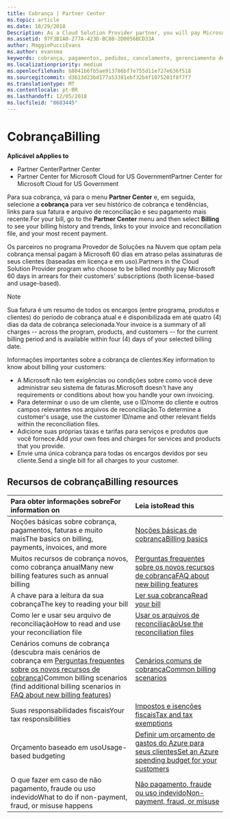 ```yaml
---
title: Cobrança | Partner Center
ms.topic: article
ms.date: 10/29/2018
Description: As a Cloud Solution Provider partner, you will pay Microsoft 60 days in arrears for the license-based and usage-based subscriptions of your customers.
ms.assetid: 97F3B1A0-277A-423D-BC8B-2D0056BCD33A
author: MaggiePucciEvans
ms.author: evansma
keywords: cobrança, pagamentos, pedidos, cancelamento, gerenciamento de pedidos, falta de pagamento, fraude, uso indevido, imposto, isenções fiscais, arquivos de reconciliação, arquivo de reconciliação
ms.localizationpriority: medium
ms.openlocfilehash: b8041b6fb5ae913786bf7e755d11e727e636f518
ms.sourcegitcommit: d3613d23bd177a53381ebf32b4f1075201f8f7f7
ms.translationtype: MT
ms.contentlocale: pt-BR
ms.lasthandoff: 12/05/2018
ms.locfileid: "8683445"
---
```

# <a name="billing"></a><span data-ttu-id="30bbf-103">Cobrança</span><span class="sxs-lookup"><span data-stu-id="30bbf-103">Billing</span></span>

**<span data-ttu-id="30bbf-104">Aplicável a</span><span class="sxs-lookup"><span data-stu-id="30bbf-104">Applies to</span></span>**

-  <span data-ttu-id="30bbf-105">Partner Center</span><span class="sxs-lookup"><span data-stu-id="30bbf-105">Partner Center</span></span>
-  <span data-ttu-id="30bbf-106">Partner Center for Microsoft Cloud for US Government</span><span class="sxs-lookup"><span data-stu-id="30bbf-106">Partner Center for Microsoft Cloud for US Government</span></span>
 
 
<span data-ttu-id="30bbf-107">Para sua cobrança, vá para o menu **Partner Center** e, em seguida, selecione a **cobrança** para ver seu histórico de cobrança e tendências, links para sua fatura e arquivo de reconciliação e seu pagamento mais recente.</span><span class="sxs-lookup"><span data-stu-id="30bbf-107">For your bill, go to the **Partner Center** menu and then select **Billing** to see your billing history and trends, links to your invoice and reconciliation file, and your most recent payment.</span></span>

<span data-ttu-id="30bbf-108">Os parceiros no programa Provedor de Soluções na Nuvem que optam pela cobrança mensal pagam à Microsoft 60 dias em atraso pelas assinaturas de seus clientes (baseadas em licença e em uso).</span><span class="sxs-lookup"><span data-stu-id="30bbf-108">Partners in the Cloud Solution Provider program who choose to be billed monthly pay Microsoft 60 days in arrears for their customers' subscriptions (both license-based and usage-based).</span></span>

> [!NOTE]  
> <span data-ttu-id="30bbf-109">Sua fatura é um resumo de todos os encargos (entre programa, produtos e clientes) do período de cobrança atual e é disponibilizada em até quatro (4) dias da data de cobrança selecionada.</span><span class="sxs-lookup"><span data-stu-id="30bbf-109">Your invoice is a summary of all charges -- across the program, products, and customers -- for the current billing period and is available within four (4) days of your selected billing date.</span></span>

<span data-ttu-id="30bbf-110">Informações importantes sobre a cobrança de clientes:</span><span class="sxs-lookup"><span data-stu-id="30bbf-110">Key information to know about billing your customers:</span></span>

-   <span data-ttu-id="30bbf-111">A Microsoft não tem exigências ou condições sobre como você deve administrar seu sistema de faturas.</span><span class="sxs-lookup"><span data-stu-id="30bbf-111">Microsoft doesn't have any requirements or conditions about how you handle your own invoicing.</span></span>
-   <span data-ttu-id="30bbf-112">Para determinar o uso de um cliente, use o ID/nome do cliente e outros campos relevantes nos arquivos de reconciliação.</span><span class="sxs-lookup"><span data-stu-id="30bbf-112">To determine a customer's usage, use the customer ID/name and other relevant fields within the reconciliation files.</span></span>
-   <span data-ttu-id="30bbf-113">Adicione suas próprias taxas e tarifas para serviços e produtos que você fornece.</span><span class="sxs-lookup"><span data-stu-id="30bbf-113">Add your own fees and charges for services and products that you provide.</span></span>
-   <span data-ttu-id="30bbf-114">Envie uma única cobrança para todas os encargos devidos por seu cliente.</span><span class="sxs-lookup"><span data-stu-id="30bbf-114">Send a single bill for all charges to your customer.</span></span>

## <a name="billing-resources"></a><span data-ttu-id="30bbf-115">Recursos de cobrança</span><span class="sxs-lookup"><span data-stu-id="30bbf-115">Billing resources</span></span>
|**<span data-ttu-id="30bbf-116">Para obter informações sobre</span><span class="sxs-lookup"><span data-stu-id="30bbf-116">For information on</span></span>**   |**<span data-ttu-id="30bbf-117">Leia isto</span><span class="sxs-lookup"><span data-stu-id="30bbf-117">Read this</span></span>**    |
|:-----------------------------|:-----------------|
|<span data-ttu-id="30bbf-118">Noções básicas sobre cobrança, pagamentos, faturas e muito mais</span><span class="sxs-lookup"><span data-stu-id="30bbf-118">The basics on billing, payments, invoices, and  more</span></span>   |[<span data-ttu-id="30bbf-119">Noções básicas de cobrança</span><span class="sxs-lookup"><span data-stu-id="30bbf-119">Billing basics</span></span>](billing-basics.md)
|<span data-ttu-id="30bbf-120">Muitos recursos de cobrança novos, como cobrança anual</span><span class="sxs-lookup"><span data-stu-id="30bbf-120">Many new billing features such as annual billing</span></span>   |[<span data-ttu-id="30bbf-121">Perguntas frequentes sobre os novos recursos de cobrança</span><span class="sxs-lookup"><span data-stu-id="30bbf-121">FAQ about new billing features</span></span>](faq-about-new-billing-features.md)|
|<span data-ttu-id="30bbf-122">A chave para a leitura da sua cobrança</span><span class="sxs-lookup"><span data-stu-id="30bbf-122">The key to reading your bill</span></span>   |[<span data-ttu-id="30bbf-123">Ler sua cobrança</span><span class="sxs-lookup"><span data-stu-id="30bbf-123">Read your bill</span></span>](read-your-bill.md)   |
|<span data-ttu-id="30bbf-124">Como ler e usar seu arquivo de reconciliação</span><span class="sxs-lookup"><span data-stu-id="30bbf-124">How to read and use your reconciliation file</span></span>   |[<span data-ttu-id="30bbf-125">Usar os arquivos de reconciliação</span><span class="sxs-lookup"><span data-stu-id="30bbf-125">Use the reconciliation files</span></span>](use-the-reconciliation-files.md)|
|<span data-ttu-id="30bbf-126">Cenários comuns de cobrança (descubra mais cenários de cobrança em [Perguntas frequentes sobre os novos recursos de cobrança](faq-about-new-billing-features.md))</span><span class="sxs-lookup"><span data-stu-id="30bbf-126">Common billing scenarios (find additional billing scenarios in [FAQ about new billing features](faq-about-new-billing-features.md))</span></span>|[<span data-ttu-id="30bbf-127">Cenários comuns de cobrança</span><span class="sxs-lookup"><span data-stu-id="30bbf-127">Common billing scenarios</span></span>](common-billing-scenarios.md)|
|<span data-ttu-id="30bbf-128">Suas responsabilidades fiscais</span><span class="sxs-lookup"><span data-stu-id="30bbf-128">Your tax responsibilities</span></span>   | [<span data-ttu-id="30bbf-129">Impostos e isenções fiscais</span><span class="sxs-lookup"><span data-stu-id="30bbf-129">Tax and tax exemptions</span></span>](tax-and-tax-exemptions.md)|
|<span data-ttu-id="30bbf-130">Orçamento baseado em uso</span><span class="sxs-lookup"><span data-stu-id="30bbf-130">Usage-based budgeting</span></span>    |[<span data-ttu-id="30bbf-131">Definir um orçamento de gastos do Azure para seus clientes</span><span class="sxs-lookup"><span data-stu-id="30bbf-131">Set an Azure spending budget for your customers</span></span>](set-an-azure-spending-budget-for-your-customers.md)|
|<span data-ttu-id="30bbf-132">O que fazer em caso de não pagamento, fraude ou uso indevido</span><span class="sxs-lookup"><span data-stu-id="30bbf-132">What to do if non-payment, fraud, or misuse happens</span></span>   |[<span data-ttu-id="30bbf-133">Não pagamento, fraude ou uso indevido</span><span class="sxs-lookup"><span data-stu-id="30bbf-133">Non-payment, fraud, or misuse</span></span>](non-payment--fraud--or-misuse.md)|




















